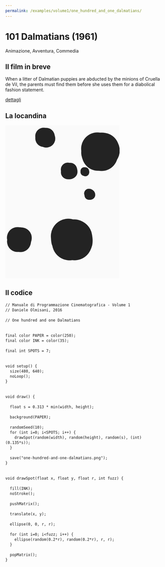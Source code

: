 ```yaml
---
permalink: /examples/volume1/one_hundred_and_one_dalmatians/
---
```

# 101 Dalmatians (1961)

Animazione, Avventura, Commedia

## Il film in breve
When a litter of Dalmatian puppies are abducted by the minions of Cruella de Vil, the parents must find them before she uses them for a diabolical fashion statement.

[dettagli](https://www.imdb.com/title/tt0055254/)

## La locandina
<img src="one-hundred-and-one-dalmatians.png"  width="360px" title="101 Dalmatians">


## Il codice
```processing
// Manuale di Programmazione Cinematografica - Volume 1
// Daniele Olmisani, 2016

// One hundred and one Dalmatians


final color PAPER = color(250);
final color INK = color(35);

final int SPOTS = 7;


void setup() {
  size(480, 640);
  noLoop();
}


void draw() {
  
  float s = 0.313 * min(width, height);
  
  background(PAPER);
  
  randomSeed(10);
  for (int i=0; i<SPOTS; i++) {
    drawSpot(random(width), random(height), random(s), (int)(0.135*s));
  }
  
  save("one-hundred-and-one-dalmatians.png");
}


void drawSpot(float x, float y, float r, int fuzz) {
  
  fill(INK);
  noStroke();
  
  pushMatrix();

  translate(x, y);
  
  ellipse(0, 0, r, r);
  
  for (int i=0; i<fuzz; i++) {
    ellipse(random(0.2*r), random(0.2*r), r, r);
  }
  
  popMatrix();
}
```
